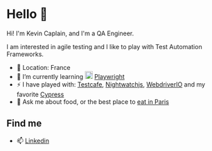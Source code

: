 # Hello 👋

Hi! I'm Kevin Caplain, and I'm a QA Engineer. 

I am interested in agile testing and I like to play with Test Automation Frameworks.

- 🥐 Location: France
- 🌱 I’m currently learning <img width="18px" src="https://miro.medium.com/max/400/1*9L9CKODdyyGiX1iAwwtdYg.png" alt="Playwright logo"/> [Playwright](https://playwrigh)
- ⚡ I have played with: [Testcafe](https://testcafe.io/), [Nightwatchjs](https://nightwatchjs.org/), [WebdriverIO](https://webdriver.io/) and my favorite [Cypress](https://www.cypress.io/)
- 💬 Ask me about food, or the best place to [eat in Paris](https://www.google.com/maps/d/edit?mid=1ZAS5eHh9vvMY88QE3eSaqTS7JIqL4wE&ll=48.85682379079273%2C2.328863200000022&z=14)

## Find me
- 📫 [Linkedin](https://www.linkedin.com/in/kevincaplain/)

